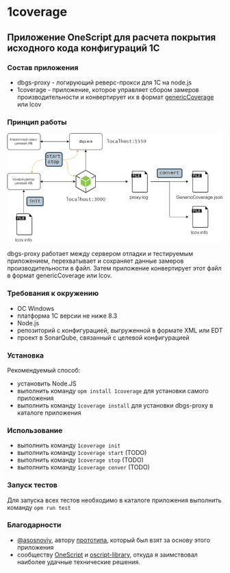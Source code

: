 # 1coverage

## Приложение OneScript для расчета покрытия исходного кода конфигураций 1С

### Состав приложения

- dbgs-proxy - логирующий реверс-прокси для 1С на node.js
- 1coverage - приложение, которое управляет сбором замеров производительности и конвертирует их в формат [genericCoverage](https://docs.sonarqube.org/latest/analysis/generic-test/) или lcov

### Принцип работы

![1coverage](./docs/1coverage.png)

dbgs-proxy работает между сервером отладки и тестируемым приложением, перехватывает и сохраняет данные замеров производительности в файл. Затем приложение конвертирует этот файл в формат genericCoverage или lcov.

### Требования к окружению

- ОС Windows
- платформа 1С версии не ниже 8.3
- Node.js
- репозиторий с конфигурацией, выгруженной в формате XML или EDT
- проект в SonarQube, связанный с целевой конфигурацией

### Установка

Рекомендуемый способ:

- установить Node.JS
- выполнить команду `opm install 1coverage` для установки самого приложения
- выполнить команду `1coverage install` для установки dbgs-proxy в каталоге приложения

### Использование

- выполнить команду `1coverage init`
- выполнить команду `1coverage start` (TODO)
- выполнить команду `1coverage stop` (TODO)
- выполнить команду `1coverage conver` (TODO)

### Запуск тестов

Для запуска всех тестов необходимо в каталоге приложения выполнить команду `opm run test`

### Благодарности

- [@asosnoviy](https://github.com/asosnoviy), автору [прототипа](https://github.com/asosnoviy/onecover-nodeproxy), который был взят за основу этого приложения
- сообществу [OneScript](http://oscript.io/) и [oscript-library](https://github.com/oscript-library), откуда я заимствовал наиболее удачные технические решения.
